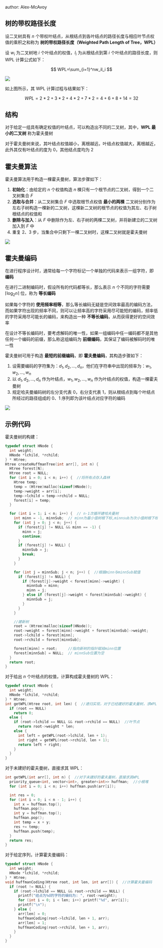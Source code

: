 author:  Alex-McAvoy

## 树的带权路径长度

设二叉树具有 $n$ 个带权叶结点，从根结点到各叶结点的路径长度与相应叶节点权值的乘积之和称为 **树的带权路径长度（Weighted Path Length of Tree，WPL）**

设 $w_i$ 为二叉树地 $i$ 个叶结点的权值，$l_i$ 为从根结点到第 $i$ 个叶结点的路径长度，则 WPL 计算公式如下：

$$
WPL=\sum_{i=1}^nw_il_i
$$

![](./images/huffman-tree-1.png)

如上图所示，其 WPL 计算过程与结果如下：

$$
WPL=2*2+3*2+4*2+7*2=4+6+8+14=32
$$

## 结构

对于给定一组具有确定权值的叶结点，可以构造出不同的二叉树，其中，**WPL 最小的二叉树** 称为霍夫曼树

对于霍夫曼树来说，其叶结点权值越小，离根越远，叶结点权值越大，离根越近，此外其仅有叶结点的度为 $0$，其他结点度均为 $2$

## 霍夫曼算法

霍夫曼算法用于构造一棵霍夫曼树，算法步骤如下：

1. **初始化**：由给定的 $n$ 个权值构造 $n$ 棵只有一个根节点的二叉树，得到一个二叉树集合 $F$
2. **选取与合并**：从二叉树集合 $F$ 中选取根节点权值 **最小的两棵** 二叉树分别作为左右子树构造一棵新的二叉树，这棵新二叉树的根节点的权值为其左、右子树根结点的权值和
3. **删除与加入**：从 $F$ 中删除作为左、右子树的两棵二叉树，并将新建立的二叉树加入到 $F$ 中
4. 重复 2、3 步，当集合中只剩下一棵二叉树时，这棵二叉树就是霍夫曼树

![](./images/huffman-tree-2.png)

## 霍夫曼编码

在进行程序设计时，通常给每一个字符标记一个单独的代码来表示一组字符，即 **编码**

在进行二进制编码时，假设所有的代码都等长，那么表示 $n$ 个不同的字符需要 $\left \lceil \log_2 n \right \rceil$ 位，称为 **等长编码**

如果每个字符的 **使用频率相等**，那么等长编码无疑是空间效率最高的编码方法，而如果字符出现的频率不同，则可以让频率高的字符采用尽可能短的编码，频率低的字符采用尽可能长的编码，来构造出一种 **不等长编码**，从而获得更好的空间效率

在设计不等长编码时，要考虑解码的唯一性，如果一组编码中任一编码都不是其他任何一个编码的前缀，那么称这组编码为 **前缀编码**，其保证了编码被解码时的唯一性

霍夫曼树可用于构造 **最短的前缀编码**，即 **霍夫曼编码**，其构造步骤如下：

1. 设需要编码的字符集为：$d_1,d_2,\dots,d_n$，他们在字符串中出现的频率为：$w_1,w_2,\dots,w_n$
2. 以 $d_1,d_2,\dots,d_n$ 作为叶结点，$w_1,w_2,\dots,w_n$ 作为叶结点的权值，构造一棵霍夫曼树
3. 规定哈夫曼编码树的左分支代表 $0$，右分支代表 $1$，则从根结点到每个叶结点所经过的路径组成的 $0$、$1$ 序列即为该叶结点对应字符的编码

![](./images/huffman-tree-3.png)

## 示例代码

霍夫曼树的构建：

```C++
typedef struct HNode {
  int weight;
  HNode *lchild, *rchild;
} * Htree;
Htree createHuffmanTree(int arr[], int n) {
  Htree forest[N];
  Htree root = NULL;
  for (int i = 0; i < n; i++) {  //将所有点存入森林
    Htree temp;
    temp = (Htree)malloc(sizeof(HNode));
    temp->weight = arr[i];
    temp->lchild = temp->rchild = NULL;
    forest[i] = temp;
  }

  for (int i = 1; i < n; i++) {  // n-1次循环建哈夫曼树
    int minn = -1, minnSub;  // minn为最小值树根下标,minnsub为次小值树根下标
    for (int j = 0; j < n; j++) {
      if (forest[j] != NULL && minn == -1) {
        minn = j;
        continue;
      }
      if (forest[j] != NULL) {
        minnSub = j;
        break;
      }
    }

    for (int j = minnSub; j < n; j++) {  //根据minn与minnSub赋值
      if (forest[j] != NULL) {
        if (forest[j]->weight < forest[minn]->weight) {
          minnSub = minn;
          minn = j;
        } else if (forest[j]->weight < forest[minnSub]->weight) {
          minnSub = j;
        }
      }
    }

    //建新树
    root = (Htree)malloc(sizeof(HNode));
    root->weight = forest[minn]->weight + forest[minnSub]->weight;
    root->lchild = forest[minn];
    root->rchild = forest[minnSub];

    forest[minn] = root;     //指向新树的指针赋给minn位置
    forest[minnSub] = NULL;  // minnSub位置为空
  }
  return root;
}
```

对于给出 $n$ 个叶结点的权值，计算构成霍夫曼树的 WPL：

```C++
typedef struct HNode {
  int weight;
  HNode *lchild, *rchild;
} * Htree;
int getWPL(Htree root, int len) {  //递归实现，对于已经建好的霍夫曼树，求WPL
  if (root == NULL)
    return 0;
  else {
    if (root->lchild == NULL && root->rchild == NULL)  //叶节点
      return root->weight * len;
    else {
      int left = getWPL(root->lchild, len + 1);
      int right = getWPL(root->rchild, len + 1);
      return left + right;
    }
  }
}
```

对于未建好的霍夫曼树，直接求其 WPL：

```C++
int getWPL(int arr[], int n) {  //对于未建好的霍夫曼树，直接求其WPL
  priority_queue<int, vector<int>, greater<int>> huffman;  //小根堆
  for (int i = 0; i < n; i++) huffman.push(arr[i]);

  int res = 0;
  for (int i = 0; i < n - 1; i++) {
    int x = huffman.top();
    huffman.pop();
    int y = huffman.top();
    huffman.pop();
    int temp = x + y;
    res += temp;
    huffman.push(temp);
  }
  return res;
}
```

对于给定序列，计算霍夫曼编码：

```C++
typedef struct HNode {
  int weight;
  HNode *lchild, *rchild;
} * Htree;
void huffmanCoding(Htree root, int len, int arr[]) {  //计算霍夫曼编码
  if (root != NULL) {
    if (root->lchild == NULL && root->rchild == NULL) {
      printf("结点为%d的字符的编码为: ", root->weight);
      for (int i = 0; i < len; i++) printf("%d", arr[i]);
      printf("\n");
    } else {
      arr[len] = 0;
      huffmanCoding(root->lchild, len + 1, arr);
      arr[len] = 1;
      huffmanCoding(root->rchild, len + 1, arr);
    }
  }
}
```
